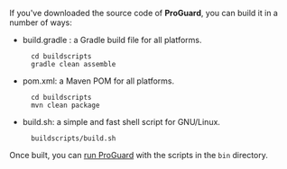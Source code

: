 If you've downloaded the source code of **ProGuard**, you can build it in a
number of ways:

- build.gradle : a Gradle build file for all platforms.

        cd buildscripts
        gradle clean assemble

- pom.xml: a Maven POM for all platforms.

        cd buildscripts
        mvn clean package

- build.sh: a simple and fast shell script for GNU/Linux.

        buildscripts/build.sh

Once built, you can [run ProGuard](manual/index.md) with the scripts in the
`bin` directory.
